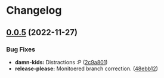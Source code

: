 # Changelog

## [0.0.5](https://github.com/shift/local_exporter/compare/v0.0.4...v0.0.5) (2022-11-27)


### Bug Fixes

* **damn-kids:** Distractions :P ([2c9a801](https://github.com/shift/local_exporter/commit/2c9a801432d8ff53712179827da4cbf4011d8dc4))
* **release-please:** Monitoered branch correction. ([48ebb12](https://github.com/shift/local_exporter/commit/48ebb12ab6e097baed610332b518c6dc9646c7b9))
